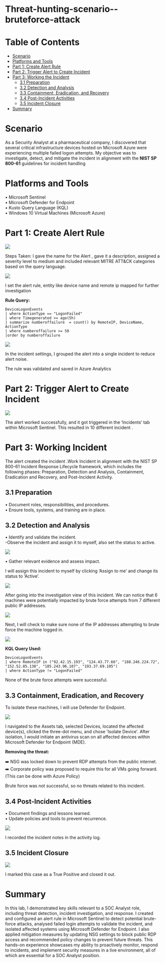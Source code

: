 # Threat-hunting-scenario--bruteforce-attack

# Table of Contents

- [ Scenario](#scenario)
- [ Platforms and Tools](#platforms-and-tools)
- [ Part 1: Create Alert Rule](#part-1-create-alert-rule)
- [ Part 2: Trigger Alert to Create Incident](#part-2-trigger-alert-to-create-incident)
- [ Part 3: Working the Incident](#part-3-working-the-incident)
  - [ 3.1 Preparation](#31-preparation)
  - [ 3.2 Detection and Analysis](#32-detection-and-analysis)
  - [ 3.3 Containment, Eradication, and Recovery](#33-containment-eradication-and-recovery)
  - [ 3.4 Post-Incident Activities](#34-post-incident-activities)
  - [ 3.5 Incident Closure](#35-incident-closure)
- [ Summary](#summary)
  

# Scenario 

As a Security Analyst at a pharmaceutical company, I discovered that several critical infrastructure devices hosted on Microsoft Azure were experiencing multiple failed logon attempts.
My objective was to investigate, detect, and mitigate the incident in alignment with the **NIST SP 800-61** guidelines for incident handling



<a name="platforms-and-tools"></a>
#  Platforms and Tools

•	Microsoft Sentinel<br>
•	Microsoft Defender for Endpoint<br>
•	Kusto Query Language (KQL)<br>
•	Windows 10 Virtual Machines (Microsoft Azure)<br>

# Part 1: Create Alert Rule

<img src="https://github.com/user-attachments/assets/b07c643e-dba3-4a50-af2f-fcf313e95e82">

Steps Taken:
I gave the name for the Alert , gave it a description, assigned a severity level to medium and included relevant MITRE ATT&CK categories based on the query language. 

<img src="https://github.com/user-attachments/assets/2ad0e102-3b1a-4cc9-922e-490f62f087fe" >

I set the alert rule, entity like device name and remote ip  mapped for further investigation 

**Rule Query:**

```
DeviceLogonEvents
| where ActionType == "LogonFailed"
| where Timegenerated >= ago(5h)
| summarize numberoffailure  = count() by RemoteIP, DeviceName, ActionType
| where numberoffailure >= 50
|order by numberoffailure
```

<img src="https://github.com/user-attachments/assets/973e5bb5-a25d-47af-b1da-3b57dd0e7892" >

In the incident settings, I grouped the alert into a single incident to reduce alert noise.

The rule was validated and saved in Azure Analytics 

# Part 2: Trigger Alert to Create Incident 

<img src="https://github.com/user-attachments/assets/3dd4a3fa-11f7-4c93-b55e-4ec9c2815a8e">

The alert  worked successfully, and it got triggered in the ‘Incidents’ tab within Microsoft Sentinel. This resulted in  10 different incident .

# Part 3: Working Incident 

The alert created the incident .Work Incident in alignment with the NIST SP 800-61 Incident Response Lifecycle framework, which includes the following phases: Preparation, Detection and Analysis, Containment, Eradication and Recovery, and Post-Incident Activity.

## 3.1 Preparation

•	Document roles, responsibilities, and procedures.<br>
•	Ensure tools, systems, and training are in place.<br>


## 3.2 Detection and Analysis

•	Identify and validate the incident.<br>
  -Observe the incident and assign it to myself, also set the status to active.<br>
  
  <img src="https://github.com/user-attachments/assets/796b2c9b-4224-4884-8777-4ec6985b6657">
  
•	Gather relevant evidence and assess impact.<br>



I will assign this incident to myself by clicking ‘Assign to me’ and change its status to ‘Active’. 

<img src="https://i.imgur.com/6Clwwac.png">

After going into the investigation view of this incident. We can notice that 6 machines were potentially impacted by brute force attempts from 7 different public IP addresses.

<img src="https://i.imgur.com/7fE1tHD.png">

Next, I will check to make sure none of the IP addresses attempting to brute force the machine logged in. 

<img src="https://i.imgur.com/XaqaG1F.png">

**KQL Query Used:**

```
DeviceLogonEvents
| where RemoteIP in ("92.42.15.193", "124.43.77.66", "188.246.224.72", "152.52.85.138", "185.243.96.107", "193.37.69.105")
| where ActionType != "LogonFailed"
```

None of the brute force attempts were successful.

## 3.3 Containment, Eradication, and Recovery

To isolate these machines, I will use Defender for Endpoint.

<img src="https://i.imgur.com/r0lczYf.png">

I navigated to the Assets tab, selected Devices, located the affected device(s), clicked the three-dot menu, and chose 'Isolate Device'. After isolation, I would initiate an antivirus scan on all affected devices within Microsoft Defender for Endpoint (MDE).

**Removing the threat:**

➡️ NSG was locked down to prevent RDP attempts from the public internet.<br>
➡️ Corporate policy was proposed to require this for all VMs going forward. (This can be done with Azure Policy)<br>

Brute force was not successful, so no threats related to this incident.

## 3.4 Post-Incident Activities

•	Document findings and lessons learned.<br>
•	Update policies and tools to prevent recurrence.<br>

<img src="https://i.imgur.com/5BuLkge.png">

I recorded the incident notes in the activity log.

## 3.5 Incident Closure

<img src="https://i.imgur.com/jSFgQXG.png">

I marked this case as a True Positive and closed it out.

# Summary

In this lab, I demonstrated key skills relevant to a SOC Analyst role, including threat detection, incident investigation, and response. I created and configured an alert rule in Microsoft Sentinel to detect potential brute-force attacks, analysed failed login attempts to validate the incident, and isolated affected systems using Microsoft Defender for Endpoint. I also applied mitigation measures by updating NSG settings to block public RDP access and recommended policy changes to prevent future threats. This hands-on experience showcases my ability to proactively monitor, respond to incidents, and implement security measures in a live environment, all of which are essential for a SOC Analyst position.

